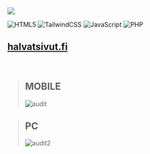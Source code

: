
<img src="https://user-images.githubusercontent.com/88707539/185848811-402def19-1c8c-4864-91b3-c9aa3392af30.png">


<br>


![HTML5](https://img.shields.io/badge/html5-%23E34F26.svg?style=for-the-badge&logo=html5&logoColor=white)
![TailwindCSS](https://img.shields.io/badge/tailwindcss-%2338B2AC.svg?style=for-the-badge&logo=tailwind-css&logoColor=white)
![JavaScript](https://img.shields.io/badge/javascript-%23323330.svg?style=for-the-badge&logo=javascript&logoColor=%23F7DF1E)
![PHP](https://img.shields.io/badge/php-%23777BB4.svg?style=for-the-badge&logo=php&logoColor=white)

## <a href="https://www.halvatsivut.fi">halvatsivut.fi</a> 

<br>

> ## MOBILE
> ![audit](https://user-images.githubusercontent.com/88707539/185891131-34f0879d-fa7c-454e-a003-ed915520a318.PNG)
 
> ## PC
> ![audit2](https://user-images.githubusercontent.com/88707539/186084884-c35603d7-ee47-4f59-bbb5-fc61d200d7c2.PNG)


 
 

